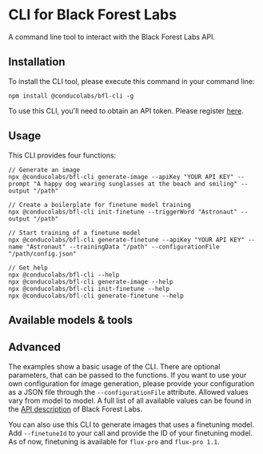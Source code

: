 # CLI for Black Forest Labs
A command line tool to interact with the Black Forest Labs API.

## Installation
To install the CLI tool, please execute this command in your command line:

```shell
npm install @conducolabs/bfl-cli -g
```
To use this CLI, you'll need to obtain an API token. Please register [here](https://api.us1.bfl.ai/).
## Usage
This CLI provides four functions:
```shell
// Generate an image
npx @conducolabs/bfl-cli generate-image --apiKey "YOUR API KEY" --prompt "A happy dog wearing sunglasses at the beach and smiling" --output "/path"

// Create a boilerplate for finetune model training
npx @conducolabs/bfl-cli init-finetune --triggerWord "Astronaut" --output "/path"

// Start training of a finetune model
npx @conducolabs/bfl-cli generate-finetune --apiKey "YOUR API KEY" --name "Astronaut" --trainingData "/path" --configurationFile "/path/config.json"

// Get help
npx @conducolabs/bfl-cli --help
npx @conducolabs/bfl-cli generate-image --help
npx @conducolabs/bfl-cli init-finetune --help
npx @conducolabs/bfl-cli generate-finetune --help
```

## Available models & tools


## Advanced
The examples show a basic usage of the CLI. There are optional parameters, that can be passed to the functions. If you want to use your own configuration for image generation, please provide your configuration as a JSON file through the `--configurationFile` attribute. Allowed values vary from model to model. A full list of all available values can be found in the [API description](https://api.us1.bfl.ai/scalar) of Black Forest Labs.

You can also use this CLI to generate images that uses a finetuning model. Add `--finetuneId` to your call and provide the ID of your finetuning model. As of now, finetuning is available for `flux-pro` and `flux-pro 1.1`.
